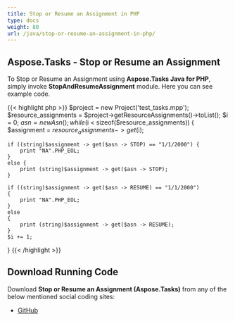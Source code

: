 ```yaml
---
title: Stop or Resume an Assignment in PHP
type: docs
weight: 80
url: /java/stop-or-resume-an-assignment-in-php/
---
```


## **Aspose.Tasks - Stop or Resume an Assignment**
To Stop or Resume an Assignment using **Aspose.Tasks Java for PHP**, simply invoke **StopAndResumeAssignment** module. Here you can see example code.

{{< highlight php >}}
$project = new Project('test_tasks.mpp');
$resource_assignments = $project->getResourceAssignments()->toList();
$i = 0;
$asn=new Asn();
while ($i < sizeof($resource_assignments)) {
    $assignment = $resource_assignments -> get($i);

    if ((string)$assignment -> get($asn -> STOP) == "1/1/2000") {
        print "NA".PHP_EOL;
    }
    else {
        print (string)$assignment -> get($asn -> STOP);
    }

    if ((string)$assignment -> get($asn -> RESUME) == "1/1/2000")
    {
        print "NA".PHP_EOL;
    }
    else 
    {
        print (string)$assignment -> get($asn -> RESUME);
    }
    $i += 1;
}
{{< /highlight >}}

## **Download Running Code**
Download **Stop or Resume an Assignment (Aspose.Tasks)** from any of the below mentioned social coding sites:

- [GitHub](https://github.com/aspose-tasks/Aspose.Tasks-for-Java/blob/master/Plugins/Aspose_Tasks_Java_for_PHP/src/aspose/tasks/WorkingWithResourceAssignments/StopAndResumeAssignment.php)
